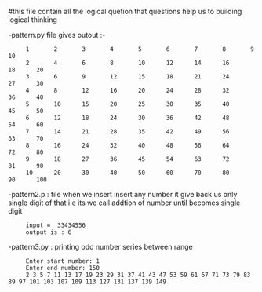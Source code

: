 #this file contain all the logical quetion that questions help us to building logical thinking

-pattern.py file gives outout :-

         1       2       3       4       5       6       7       8       9       10
         2       4       6       8       10      12      14      16      18      20
         3       6       9       12      15      18      21      24      27      30
         4       8       12      16      20      24      28      32      36      40
         5       10      15      20      25      30      35      40      45      50
         6       12      18      24      30      36      42      48      54      60
         7       14      21      28      35      42      49      56      63      70
         8       16      24      32      40      48      56      64      72      80
         9       18      27      36      45      54      63      72      81      90
         10      20      30      40      50      60      70      80      90      100

-pattern2.p : file when we insert insert any number it give back us only single digit of that i.e its 
 we call addtion of number until becomes single digit
         
         input =  33434556
         output is : 6
-pattern3.py : printing odd number series between range 

         Enter start number: 1
         Enter end number: 150
         2 3 5 7 11 13 17 19 23 29 31 37 41 43 47 53 59 61 67 71 73 79 83 89 97 101 103 107 109 113 127 131 137 139 149

